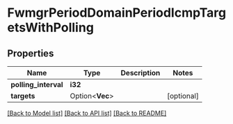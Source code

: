# FwmgrPeriodDomainPeriodIcmpTargetsWithPolling

## Properties

Name | Type | Description | Notes
------------ | ------------- | ------------- | -------------
**polling_interval** | **i32** |  |
**targets** | Option<**Vec<String>**> |  | [optional]

[[Back to Model list]](./README.md#documentation-for-models) [[Back to API list]](./README.md#documentation-for-api-endpoints) [[Back to README]](../README.md)
